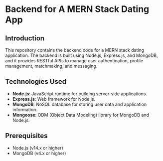 # Backend for A MERN Stack Dating App

## Introduction
This repository contains the backend code for a MERN stack dating application. The backend is built using Node.js, Express.js, and MongoDB, and it provides RESTful APIs to manage user authentication, profile management, matchmaking, and messaging.

## Technologies Used
- **Node.js**: JavaScript runtime for building server-side applications.
- **Express.js**: Web framework for Node.js.
- **MongoDB**: NoSQL database for storing user data and application information.
- **Mongoose**: ODM (Object Data Modeling) library for MongoDB and Node.js.

## Prerequisites
- Node.js (v14.x or higher)
- MongoDB (v4.x or higher)

